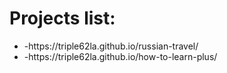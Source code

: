 # Projects list:
<ul>
<li>-https://triple62la.github.io/russian-travel/</li>
<li>-https://triple62la.github.io/how-to-learn-plus/</li>
